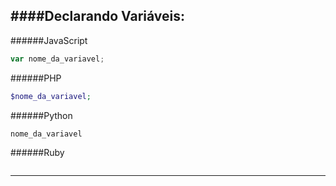 ####Declarando Variáveis:
---

######JavaScript
```javascript
var nome_da_variavel;
```

######PHP
```php
$nome_da_variavel;
```

######Python
```text
nome_da_variavel
```

######Ruby
```ruby
```
---


